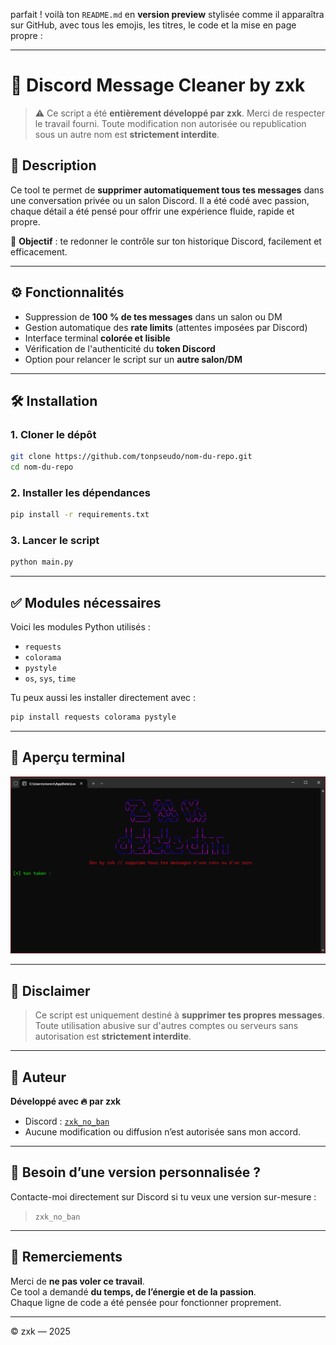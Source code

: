 parfait ! voilà ton `README.md` en **version preview** stylisée comme il apparaîtra sur GitHub, avec tous les emojis, les titres, le code et la mise en page propre :

---

# 🧹 Discord Message Cleaner by zxk

> ⚠️ Ce script a été **entièrement développé par zxk**. Merci de respecter le travail fourni. Toute modification non autorisée ou republication sous un autre nom est **strictement interdite**.

## 📌 Description

Ce tool te permet de **supprimer automatiquement tous tes messages** dans une conversation privée ou un salon Discord. Il a été codé avec passion, chaque détail a été pensé pour offrir une expérience fluide, rapide et propre.

🎯 **Objectif** : te redonner le contrôle sur ton historique Discord, facilement et efficacement.

---

## ⚙️ Fonctionnalités

- Suppression de **100 % de tes messages** dans un salon ou DM  
- Gestion automatique des **rate limits** (attentes imposées par Discord)  
- Interface terminal **colorée et lisible**  
- Vérification de l'authenticité du **token Discord**  
- Option pour relancer le script sur un **autre salon/DM**

---

## 🛠️ Installation

### 1. Cloner le dépôt

```bash
git clone https://github.com/tonpseudo/nom-du-repo.git
cd nom-du-repo
```

### 2. Installer les dépendances

```bash
pip install -r requirements.txt
```

### 3. Lancer le script

```bash
python main.py
```

---

## ✅ Modules nécessaires

Voici les modules Python utilisés :

- `requests`  
- `colorama`  
- `pystyle`  
- `os`, `sys`, `time`

Tu peux aussi les installer directement avec :

```bash
pip install requests colorama pystyle
```

---

## 📸 Aperçu terminal

![aperçu du terminal](main.png)

---

## 🔐 Disclaimer

> Ce script est uniquement destiné à **supprimer tes propres messages**.  
> Toute utilisation abusive sur d'autres comptes ou serveurs sans autorisation est **strictement interdite**.

---

## 👤 Auteur

**Développé avec 🔥 par zxk**

- Discord : [`zxk_no_ban`](https://discord.com/users/zxk_no_ban)  
- Aucune modification ou diffusion n’est autorisée sans mon accord.

---

## 💬 Besoin d’une version personnalisée ?

Contacte-moi directement sur Discord si tu veux une version sur-mesure :

> `zxk_no_ban`

---

## 🙏 Remerciements

Merci de **ne pas voler ce travail**.  
Ce tool a demandé **du temps, de l’énergie et de la passion**.  
Chaque ligne de code a été pensée pour fonctionner proprement.

---

© zxk — 2025
